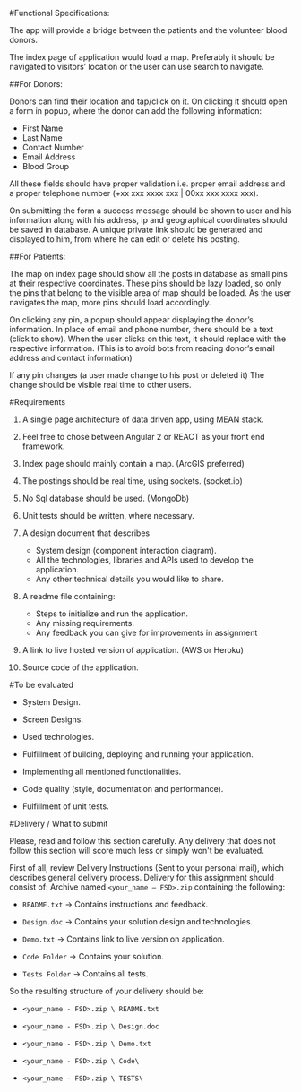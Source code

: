 #Functional Specifications:

The app will provide a bridge between the patients and the volunteer blood donors.

The index page of application would load a map. Preferably it should be navigated to visitors’ location or the user can use search to navigate.

##For Donors:

Donors can find their location and tap/click on it. On clicking it should open a form in popup, where the donor can add the following information:

* First Name
* Last Name
* Contact Number
* Email Address 
* Blood Group

All these fields should have proper validation i.e. proper email address and a proper telephone number (+xx xxx xxxx xxx | 00xx xxx xxxx xxx).

On submitting the form a success message should be shown to user and his information along with his address, ip and geographical coordinates should be saved in database. 
A unique private link should be generated and displayed to him, from where he can edit or delete his posting.

##For Patients:

The map on index page should show all the posts in database as small pins at their respective coordinates. These pins should be lazy loaded, so only the pins that belong to the visible area of map should be loaded. As the user navigates the map, more pins should load accordingly.

On clicking any pin, a popup should appear displaying the donor’s information. In place of email and phone number, there should be a text (click to show). When the user clicks on this text, it should replace with the respective information. (This is to avoid bots from reading donor’s email address and contact information)

If any pin changes (a user made change to his post or deleted it) The change should be visible real time to other users.


#Requirements

1. A single page architecture of data driven app, using MEAN stack.

1. Feel free to chose between Angular 2 or REACT as your front end framework.

1. Index page should mainly contain a map. (ArcGIS preferred)

1. The postings should be real time, using sockets. (socket.io)

1. No Sql database should be used. (MongoDb)

1. Unit tests should be written, where necessary.

1. A design document that describes

	* System design (component interaction diagram).
	* All the technologies, libraries and APIs used to develop the application.
	* Any other technical details you would like to share.

1. A readme file containing:

	* Steps to initialize and run the application.
	* Any missing requirements.
	* Any feedback you can give for improvements in assignment

1. A link to live hosted version of application. (AWS or Heroku)

1. Source code of the application.

#To be evaluated

* System Design.

* Screen Designs.

* Used technologies.

* Fulfillment of building, deploying and running your application.

* Implementing all mentioned functionalities.

* Code quality (style, documentation and performance).

* Fulfillment of unit tests.

#Delivery / What to submit

Please, read and follow this section carefully. Any delivery that does not follow this section will score much less or simply won't be evaluated.

First of all, review Delivery Instructions (Sent to your personal mail), which describes general delivery process. Delivery for this assignment should consist of: Archive named `<your_name – FSD>.zip` containing the following:

* `README.txt` -> Contains instructions and feedback.

* `Design.doc` -> Contains your solution design and technologies.

* `Demo.txt` -> Contains link to live version on application.

* `Code Folder` -> Contains your solution.

* `Tests Folder` -> Contains all tests.

So the resulting structure of your delivery should be:

* `<your_name - FSD>.zip \ README.txt`

* `<your_name - FSD>.zip \ Design.doc`

* `<your_name - FSD>.zip \ Demo.txt`

* `<your_name - FSD>.zip \ Code\`

* `<your_name - FSD>.zip \ TESTS\`